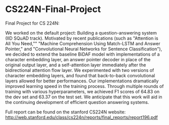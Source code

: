 # CS224N-Final-Project

Final Project for CS 224N:

We worked on the default project: Building a question-answering system (IID SQuAD track). Motivated by recent publications (such as "Attention is All You Need,"" "Machine Comprehension Using Match-LSTM and Answer Pointer," and "Convolutional Neural Networks for Sentence Classification"), we decided to extend the baseline BiDAF model with implementations of a character embedding layer, an answer pointer decoder in place of the original output layer, and a self-attention layer immediately after the bidirectional attention flow layer. We experimented with two versions of character embedding layers, and found that back-to-back convolutional layers allowed for better performances. Our implementations dramatically improved learning speed in the training process. Through multiple rounds of training with various hyperparameters, we achieved F1 scores of 64.83 on the dev set and 63.37 on the test set. We anticipate that this work will aid in the continuing development of efficient question answering systems.

Full report can be found on the stanford CS224N website:
http://web.stanford.edu/class/cs224n/reports/final_reports/report196.pdf

